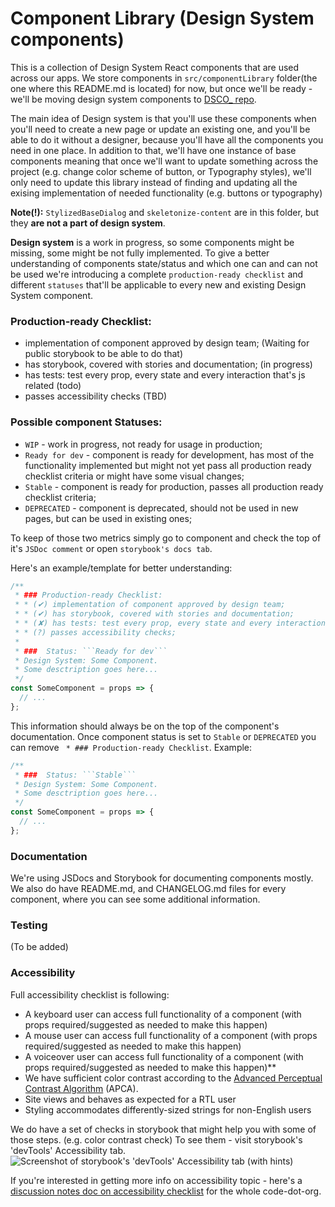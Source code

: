 # Component Library (Design System components)

This is a collection of Design System React components that are used across our apps.
We store components in `src/componentLibrary` folder(the one where this README.md is located) for now,
but once we'll be ready - we'll be moving design system components to
[DSCO\_ repo](https://github.com/code-dot-org/dsco_).

The main idea of Design system is that you'll use these components when you'll need to create a new page or update
an existing one, and you'll be able to do it without a designer, because you'll have all the components you need
in one place. In addition to that, we'll have one instance of base components meaning that once we'll want to update
something across the project (e.g. change color scheme of button, or Typography styles), we'll only need to update this
library instead of finding and updating all the exising implementation of needed functionality
(e.g. buttons or typography)

**Note(!):** `StylizedBaseDialog` and `skeletonize-content` are in this folder, but they **are not a part of design system**.

**Design system** is a work in progress, so some components might be missing, some might be not fully implemented.
To give a better understanding of components state/status and which one can and can not be used we're introducing
a complete `production-ready checklist` and different `statuses` that'll be applicable to every new and
existing Design System component.

### Production-ready Checklist:

- implementation of component approved by design team; (Waiting for public storybook to be able to do that)
- has storybook, covered with stories and documentation; (in progress)
- has tests: test every prop, every state and every interaction that's js related (todo)
- passes accessibility checks (TBD)

### Possible component Statuses:

- `WIP` - work in progress, not ready for usage in production;
- `Ready for dev` - component is ready for development, has most of the functionality implemented but might not yet
  pass all production ready checklist criteria or might have some visual changes;
- `Stable` - component is ready for production, passes all production ready checklist criteria;
- `DEPRECATED` - component is deprecated, should not be used in new pages, but can be used in existing ones;

To keep of those two metrics simply go to component and check the top of it's `JSDoc comment`
or open `storybook's docs tab`.

Here's an example/template for better understanding:

````jsx
/**
 * ### Production-ready Checklist:
 * * (✔) implementation of component approved by design team;
 * * (✔) has storybook, covered with stories and documentation;
 * * (✘) has tests: test every prop, every state and every interaction that's js related;
 * * (?) passes accessibility checks;
 *
 * ###  Status: ```Ready for dev```
 * Design System: Some Component.
 * Some desctription goes here...
 */
const SomeComponent = props => {
  // ...
};
````

This information should always be on the top of the component's documentation. Once component status is set
to `Stable` or `DEPRECATED` you can remove ` * ### Production-ready Checklist`. Example:

````jsx
/**
 * ###  Status: ```Stable```
 * Design System: Some Component.
 * Some desctription goes here...
 */
const SomeComponent = props => {
  // ...
};
````

### Documentation

We're using JSDocs and Storybook for documenting components mostly. We also do have README.md, and CHANGELOG.md
files for every component, where you can see some additional information.

### Testing

(To be added)

### Accessibility

Full accessibility checklist is following:

- A keyboard user can access full functionality of a component (with props required/suggested as needed to make this happen)
- A mouse user can access full functionality of a component (with props required/suggested as needed to make this happen)
- A voiceover user can access full functionality of a component (with props required/suggested as needed to make this happen)\*\*
- We have sufficient color contrast according to the [Advanced Perceptual Contrast Algorithm](http://www.myndex.com/APCA) (APCA).
- Site views and behaves as expected for a RTL user
- Styling accommodates differently-sized strings for non-English users

We do have a set of checks in storybook that might help you with some of those steps. (e.g. color contrast check)
To see them - visit storybook's 'devTools' Accessibility tab.
![Screenshot of storybook's 'devTools' Accessibility tab (with hints)](https://user-images.githubusercontent.com/22244040/264050042-dae78e34-5b7c-49ef-b53f-4b5dd5986845.png)

If you're interested in getting more info on accessibility topic - here's a
[discussion notes doc on accessibility checklist](https://docs.google.com/document/d/1Tdx33n5T-cm86jcj2osN_6enCvQ6DS0plVtk2901Si4/edit)
for the whole code-dot-org.
